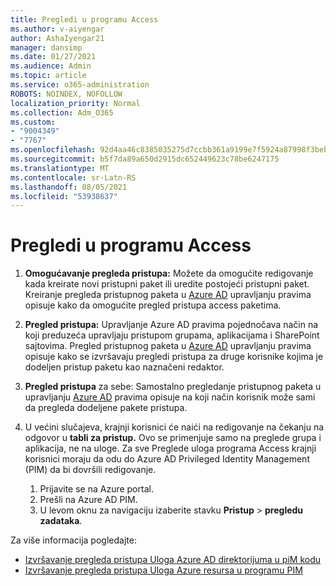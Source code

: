 ```yaml
---
title: Pregledi u programu Access
ms.author: v-aiyengar
author: AshaIyengar21
manager: dansimp
ms.date: 01/27/2021
ms.audience: Admin
ms.topic: article
ms.service: o365-administration
ROBOTS: NOINDEX, NOFOLLOW
localization_priority: Normal
ms.collection: Adm_O365
ms.custom:
- "9004349"
- "7767"
ms.openlocfilehash: 92d4aa46c8385035275d7ccbb361a9199e7f5924a87998f3beba32a2b02bbcc9
ms.sourcegitcommit: b5f7da89a650d2915dc652449623c78be6247175
ms.translationtype: MT
ms.contentlocale: sr-Latn-RS
ms.lasthandoff: 08/05/2021
ms.locfileid: "53938637"
---
```

# <a name="access-reviews"></a>Pregledi u programu Access

1. **Omogućavanje pregleda pristupa:** Možete da omogućite redigovanje kada kreirate novi pristupni paket ili uredite postojeći pristupni paket. Kreiranje pregleda pristupnog paketa u [Azure AD](https://docs.microsoft.com/azure/active-directory/governance/entitlement-management-access-reviews-create) upravljanju pravima opisuje kako da omogućite pregled pristupa access paketima.

1. **Pregled pristupa:** Upravljanje Azure AD pravima pojednočava način na koji preduzeća upravljaju pristupom grupama, aplikacijama i SharePoint sajtovima. Pregled pristupnog paketa u [Azure AD](https://docs.microsoft.com/azure/active-directory/governance/entitlement-management-access-reviews-create) upravljanju pravima opisuje kako se izvršavaju pregledi pristupa za druge korisnike kojima je dodeljen pristup paketu kao naznačeni redaktor.

1. **Pregled pristupa** za sebe: Samostalno pregledanje pristupnog paketa u upravljanju [Azure AD](https://docs.microsoft.com/azure/active-directory/governance/entitlement-management-access-reviews-self-review) pravima opisuje na koji način korisnik može sami da pregleda dodeljene pakete pristupa.

1. U većini slučajeva, krajnji korisnici će naići na redigovanje na čekanju na odgovor u **tabli za pristup.** Ovo se primenjuje samo na preglede grupa i aplikacija, ne na uloge. Za sve Preglede uloga programa Access krajnji korisnici moraju da odu do Azure AD Privileged Identity Management (PIM) da bi dovršili redigovanje.

    1. Prijavite se na Azure portal.
    2. Prešli na Azure AD PIM.
    3. U levom oknu za navigaciju izaberite stavku **Pristup**  >  **pregledu zadataka**.
    
Za više informacija pogledajte:

- [Izvršavanje pregleda pristupa Uloga Azure AD direktorijuma u piM kodu ](https://docs.microsoft.com/azure/active-directory/privileged-identity-management/pim-how-to-perform-security-review/)
- [Izvršavanje pregleda pristupa Uloga Azure resursa u programu PIM](https://docs.microsoft.com/azure/active-directory/privileged-identity-management/pim-resource-roles-perform-access-review/)